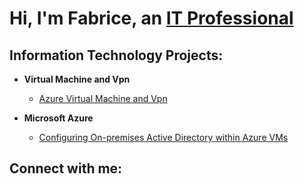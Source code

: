 <h1>Hi, I'm Fabrice, an <a href="https://www.linkedin.com/in/fabalcindor/">IT Professional</a></h1>

<h2> Information Technology Projects:</h2>

- <b>Virtual Machine and Vpn</b>
  - [Azure Virtual Machine and Vpn](https://github.com/FabAlcindor/VirtualMachinVPN/blob/main/README.md)
    
- <b>Microsoft Azure</b>
  - [Configuring On-premises Active Directory within Azure VMs](https://github.com/FabAlcindor/ActiveDirectory)


<h2>Connect with me:</h2>
